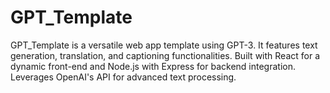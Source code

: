 # GPT_Template
GPT_Template is a versatile web app template using GPT-3. It features text generation, translation, and captioning functionalities. Built with React for a dynamic front-end and Node.js with Express for backend integration. Leverages OpenAI's API for advanced text processing.
